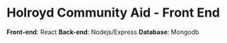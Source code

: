 # Holroyd Community Aid - Front End
**Front-end**: React
**Back-end**: Nodejs/Express
**Database**: Mongodb
